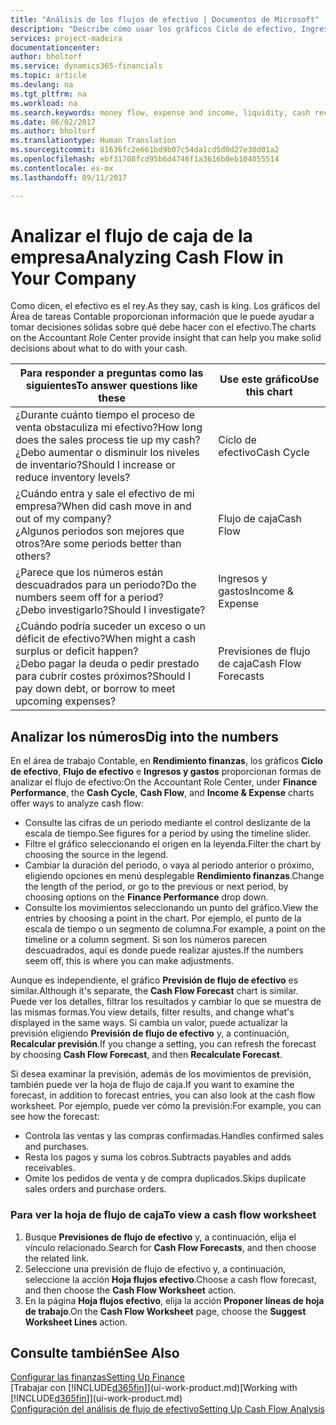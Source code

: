 ```yaml
---
title: "Análisis de los flujos de efectivo | Documentos de Microsoft"
description: "Describe cómo usar los gráficos Ciclo de efectivo, Ingresos y gastos, Flujo de efectivo y Previsión de flujo de efectivo para analizar el flujo de dinero de entrada y salida pasado y futuro de su empresa."
services: project-madeira
documentationcenter: 
author: bholtorf
ms.service: dynamics365-financials
ms.topic: article
ms.devlang: na
ms.tgt_pltfrm: na
ms.workload: na
ms.search.keywords: money flow, expense and income, liquidity, cash receipts minus cash payments, Cartera
ms.date: 06/02/2017
ms.author: bholtorf
ms.translationtype: Human Translation
ms.sourcegitcommit: 81636fc2e661bd9b07c54da1cd5d0d27e30d01a2
ms.openlocfilehash: ebf31708fcd95b6d4746f1a3616b0eb104055514
ms.contentlocale: es-mx
ms.lasthandoff: 09/11/2017

---
```

# <a name="analyzing-cash-flow-in-your-company"></a><span data-ttu-id="35ed9-103">Analizar el flujo de caja de la empresa</span><span class="sxs-lookup"><span data-stu-id="35ed9-103">Analyzing Cash Flow in Your Company</span></span>
<span data-ttu-id="35ed9-104">Como dicen, el efectivo es el rey.</span><span class="sxs-lookup"><span data-stu-id="35ed9-104">As they say, cash is king.</span></span> <span data-ttu-id="35ed9-105">Los gráficos del Área de tareas Contable proporcionan información que le puede ayudar a tomar decisiones sólidas sobre qué debe hacer con el efectivo.</span><span class="sxs-lookup"><span data-stu-id="35ed9-105">The charts on the Accountant Role Center provide insight that can help you make solid decisions about what to do with your cash.</span></span>  

| <span data-ttu-id="35ed9-106">Para responder a preguntas como las siguientes</span><span class="sxs-lookup"><span data-stu-id="35ed9-106">To answer questions like these</span></span> | <span data-ttu-id="35ed9-107">Use este gráfico</span><span class="sxs-lookup"><span data-stu-id="35ed9-107">Use this chart</span></span> |
| --- | --- |
| <span data-ttu-id="35ed9-108">¿Durante cuánto tiempo el proceso de venta obstaculiza mi efectivo?</span><span class="sxs-lookup"><span data-stu-id="35ed9-108">How long does the sales process tie up my cash?</span></span></br> <span data-ttu-id="35ed9-109">¿Debo aumentar o disminuir los niveles de inventario?</span><span class="sxs-lookup"><span data-stu-id="35ed9-109">Should I increase or reduce inventory levels?</span></span> |<span data-ttu-id="35ed9-110">Ciclo de efectivo</span><span class="sxs-lookup"><span data-stu-id="35ed9-110">Cash Cycle</span></span> |
| <span data-ttu-id="35ed9-111">¿Cuándo entra y sale el efectivo de mi empresa?</span><span class="sxs-lookup"><span data-stu-id="35ed9-111">When did cash move in and out of my company?</span></span></br> <span data-ttu-id="35ed9-112">¿Algunos periodos son mejores que otros?</span><span class="sxs-lookup"><span data-stu-id="35ed9-112">Are some periods better than others?</span></span> |<span data-ttu-id="35ed9-113">Flujo de caja</span><span class="sxs-lookup"><span data-stu-id="35ed9-113">Cash Flow</span></span> |
| <span data-ttu-id="35ed9-114">¿Parece que los números están descuadrados para un periodo?</span><span class="sxs-lookup"><span data-stu-id="35ed9-114">Do the numbers seem off for a period?</span></span></br> <span data-ttu-id="35ed9-115">¿Debo investigarlo?</span><span class="sxs-lookup"><span data-stu-id="35ed9-115">Should I investigate?</span></span> |<span data-ttu-id="35ed9-116">Ingresos y gastos</span><span class="sxs-lookup"><span data-stu-id="35ed9-116">Income & Expense</span></span> |
| <span data-ttu-id="35ed9-117">¿Cuándo podría suceder un exceso o un déficit de efectivo?</span><span class="sxs-lookup"><span data-stu-id="35ed9-117">When might a cash surplus or deficit happen?</span></span></br> <span data-ttu-id="35ed9-118">¿Debo pagar la deuda o pedir prestado para cubrir costes próximos?</span><span class="sxs-lookup"><span data-stu-id="35ed9-118">Should I pay down debt, or borrow to meet upcoming expenses?</span></span> |<span data-ttu-id="35ed9-119">Previsiones de flujo de caja</span><span class="sxs-lookup"><span data-stu-id="35ed9-119">Cash Flow Forecasts</span></span> |

## <a name="dig-into-the-numbers"></a><span data-ttu-id="35ed9-120">Analizar los números</span><span class="sxs-lookup"><span data-stu-id="35ed9-120">Dig into the numbers</span></span>
<span data-ttu-id="35ed9-121">En el área de trabajo Contable, en **Rendimiento finanzas**, los gráficos **Ciclo de efectivo**, **Flujo de efectivo** e **Ingresos y gastos** proporcionan formas de analizar el flujo de efectivo:</span><span class="sxs-lookup"><span data-stu-id="35ed9-121">On the Accountant Role Center, under **Finance Performance**, the **Cash Cycle**, **Cash Flow**, and **Income & Expense** charts offer ways to analyze cash flow:</span></span>  

* <span data-ttu-id="35ed9-122">Consulte las cifras de un periodo mediante el control deslizante de la escala de tiempo.</span><span class="sxs-lookup"><span data-stu-id="35ed9-122">See figures for a period by using the timeline slider.</span></span>  
* <span data-ttu-id="35ed9-123">Filtre el gráfico seleccionando el origen en la leyenda.</span><span class="sxs-lookup"><span data-stu-id="35ed9-123">Filter the chart by choosing the source in the legend.</span></span>  
* <span data-ttu-id="35ed9-124">Cambiar la duración del periodo, o vaya al periodo anterior o próximo, eligiendo opciones en menú desplegable **Rendimiento finanzas**.</span><span class="sxs-lookup"><span data-stu-id="35ed9-124">Change the length of the period, or go to the previous or next period, by choosing options on the **Finance Performance** drop down.</span></span>  
* <span data-ttu-id="35ed9-125">Consulte los movimientos seleccionando un punto del gráfico.</span><span class="sxs-lookup"><span data-stu-id="35ed9-125">View the entries by choosing a point in the chart.</span></span> <span data-ttu-id="35ed9-126">Por ejemplo, el punto de la escala de tiempo o un segmento de columna.</span><span class="sxs-lookup"><span data-stu-id="35ed9-126">For example, a point on the timeline or a column segment.</span></span> <span data-ttu-id="35ed9-127">Si son los números parecen descuadrados, aquí es donde puede realizar ajustes.</span><span class="sxs-lookup"><span data-stu-id="35ed9-127">If the numbers seem off, this is where you can make adjustments.</span></span>  

<span data-ttu-id="35ed9-128">Aunque es independiente, el gráfico **Previsión de flujo de efectivo** es similar.</span><span class="sxs-lookup"><span data-stu-id="35ed9-128">Although it's separate, the **Cash Flow Forecast** chart is similar.</span></span> <span data-ttu-id="35ed9-129">Puede ver los detalles, filtrar los resultados y cambiar lo que se muestra de las mismas formas.</span><span class="sxs-lookup"><span data-stu-id="35ed9-129">You view details, filter results, and change what's displayed in the same ways.</span></span> <span data-ttu-id="35ed9-130">Si cambia un valor, puede actualizar la previsión eligiendo **Previsión de flujo de efectivo** y, a continuación, **Recalcular previsión**.</span><span class="sxs-lookup"><span data-stu-id="35ed9-130">If you change a setting, you can refresh the forecast by choosing **Cash Flow Forecast**, and then **Recalculate Forecast**.</span></span>

<span data-ttu-id="35ed9-131">Si desea examinar la previsión, además de los movimientos de previsión, también puede ver la hoja de flujo de caja.</span><span class="sxs-lookup"><span data-stu-id="35ed9-131">If you want to examine the forecast, in addition to forecast entries, you can also look at the cash flow worksheet.</span></span> <span data-ttu-id="35ed9-132">Por ejemplo, puede ver cómo la previsión:</span><span class="sxs-lookup"><span data-stu-id="35ed9-132">For example, you can see how the forecast:</span></span>

* <span data-ttu-id="35ed9-133">Controla las ventas y las compras confirmadas.</span><span class="sxs-lookup"><span data-stu-id="35ed9-133">Handles confirmed sales and purchases.</span></span>  
* <span data-ttu-id="35ed9-134">Resta los pagos y suma los cobros.</span><span class="sxs-lookup"><span data-stu-id="35ed9-134">Subtracts payables and adds receivables.</span></span>  
* <span data-ttu-id="35ed9-135">Omite los pedidos de venta y de compra duplicados.</span><span class="sxs-lookup"><span data-stu-id="35ed9-135">Skips duplicate sales orders and purchase orders.</span></span>  

### <a name="to-view-a-cash-flow-worksheet"></a><span data-ttu-id="35ed9-136">Para ver la hoja de flujo de caja</span><span class="sxs-lookup"><span data-stu-id="35ed9-136">To view a cash flow worksheet</span></span>
1. <span data-ttu-id="35ed9-137">Busque **Previsiones de flujo de efectivo** y, a continuación, elija el vínculo relacionado.</span><span class="sxs-lookup"><span data-stu-id="35ed9-137">Search for **Cash Flow Forecasts**, and then choose the related link.</span></span>  
2. <span data-ttu-id="35ed9-138">Seleccione una previsión de flujo de efectivo y, a continuación, seleccione la acción **Hoja flujos efectivo**.</span><span class="sxs-lookup"><span data-stu-id="35ed9-138">Choose a cash flow forecast, and then choose the **Cash Flow Worksheet** action.</span></span>  
3. <span data-ttu-id="35ed9-139">En la página **Hoja flujos efectivo**, elija la acción **Proponer líneas de hoja de trabajo**.</span><span class="sxs-lookup"><span data-stu-id="35ed9-139">On the **Cash Flow Worksheet** page, choose the **Suggest Worksheet Lines** action.</span></span>  

## <a name="see-also"></a><span data-ttu-id="35ed9-140">Consulte también</span><span class="sxs-lookup"><span data-stu-id="35ed9-140">See Also</span></span>
[<span data-ttu-id="35ed9-141">Configurar las finanzas</span><span class="sxs-lookup"><span data-stu-id="35ed9-141">Setting Up Finance</span></span>](finance-setup-finance.md)  
<span data-ttu-id="35ed9-142">[Trabajar con [!INCLUDE[d365fin](includes/d365fin_md.md)]](ui-work-product.md)</span><span class="sxs-lookup"><span data-stu-id="35ed9-142">[Working with [!INCLUDE[d365fin](includes/d365fin_md.md)]](ui-work-product.md)</span></span>  
[<span data-ttu-id="35ed9-143">Configuración del análisis de flujo de efectivo</span><span class="sxs-lookup"><span data-stu-id="35ed9-143">Setting Up Cash Flow Analysis</span></span>](finance-setup-cash-flow-analyses.md)  

